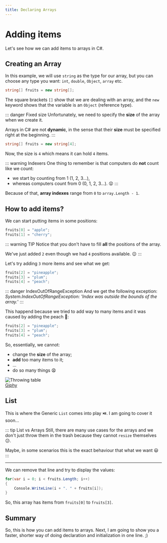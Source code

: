 ```yaml
---
title: Declaring Arrays
---
```


# Adding items

Let's see how we can add items to arrays in C#.

## Creating an Array

In this example, we will use `string` as the type for our array, but you can choose any type you want: `int`, `double`, `Object`, `array` etc.

``` csharp
string[] fruits = new string[];
```

The square brackets `[]` show that we are dealing with an array, and the `new` keyword shows that the variable is an `Object` (reference type). 

::: danger Fixed size
Unfortunately, we need to specify the **size** of the array when we create it. 

Arrays in C# are not **dynamic**, in the sense that their **size** must be specified right at the beginning.
:::

``` csharp
string[] fruits = new string[4];
```

Now, the size is `4` which means it can hold `4` items.

::: warning Indexers
One thing to remember is that computers do **not** count like we count: 
- we start by counting from 1 (1, 2, 3...), 
- whereas computers count from 0 (0, 1, 2, 3...). :astonished:
:::

Because of that, **array indexes** range from `0` to `array.Length - 1`. 

## How to add items?
We can start putting items in some positions:

``` csharp
fruits[0] = "apple";
fruits[1] = "cherry";
```

::: warning TIP
Notice that you don't have to fill **all** the positions of the array. 

We've just added `2` even though we had `4` positions available. :wink:
:::

Let's try adding `3` more items and see what we get:

``` csharp
fruits[2] = "pineapple";
fruits[3] = "plum";
fruits[4] = "peach";
```

::: danger IndexOutOfRangeException
And we get the following exception: _System.IndexOutOfRangeException: 'Index was outside the bounds of the array._'
:::

This happend because we tried to add way to many items and it was caused by adding the peach :peach::
``` csharp {3}
fruits[2] = "pineapple";
fruits[3] = "plum";
fruits[4] = "peach";
```

So, essentially, we cannot:
- change the **size** of the array;
- **add** too many items to it; 
- ...
- do so many things :weary:

![Throwing table](https://media.giphy.com/media/dRgcwKJaGgWgo/giphy.gif)
<br>
[Giphy](https://giphy.com/gifs/cheezburger-rage-anger-dRgcwKJaGgWgo)

## List

This is where the Generic `List` comes into play :play_or_pause_button:. I am going to cover it soon...

::: tip List vs Arrays
Still, there are many use cases for the arrays and we don't just throw them in the trash because they cannot `resize` themselves :confused:. 

Maybe, in some scenarios this is the exact behaviour that what we want :smiley:
:::

---

We can remove that line and try to display the values:

``` csharp
for(var i = 0; i < fruits.Length; i++)
{
    Console.WriteLine(i + ". " + fruits[i]);
}
```

So, this array has items from `fruits[0]` to `fruits[3]`.


## Summary
So, this is how you can add items to arrays. Next, I am going to show you a faster, shorter way of doing declaration and initialization in one line. ;)

